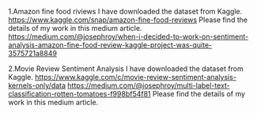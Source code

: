 
1.Amazon fine food riviews
 I have downloaded the dataset from Kaggle. 
 https://www.kaggle.com/snap/amazon-fine-food-reviews
Please find the details of my work in this medium article. 
https://medium.com/@josephroy/when-i-decided-to-work-on-sentiment-analysis-amazon-fine-food-review-kaggle-project-was-quite-3575721a8849


2.Movie Review Sentiment Analysis
I have downloaded the dataset from Kaggle. 
https://www.kaggle.com/c/movie-review-sentiment-analysis-kernels-only/data
https://medium.com/@josephroy/multi-label-text-classification-rotten-tomatoes-f998bf54f81
Please find the details of my work in this medium article.
